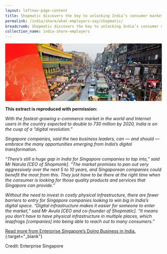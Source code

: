 ```yaml
---
layout: leftnav-page-content
title: Shopmatic discovers the key to unlocking India’s consumer market: mobile
permalink: /india/share/what-employers-say/shopmatic/
breadcrumb: Shopmatic discovers the key to unlocking India’s consumer market: mobile
collection_name: india-share-employers
---
```


<img src="\images\india-employers\digital-wave.jpg" alt="digital wave" style="width:800px;" />

**This extract is reproduced with permission:**

*With the fastest-growing e-commerce market in the world and Internet users in the country expected to double to 730 million by 2020, India is on the cusp of a “digital revolution.”*

*Singapore companies, said the two business leaders, can — and should — embrace the many opportunities emerging from India’s digital transformation.*

*“There’s still a huge gap in India for Singapore companies to tap into,” said Mr Narula [CEO of Shopmonk]. “The market promises to pan out very aggressively over the next 5 to 10 years, and Singaporean companies could benefit the most from this. They just have to be there at the right time when the consumer is looking for those quality products and services that Singapore can provide.”*

*Without the need to invest in costly physical infrastructure, there are fewer barriers to entry for Singapore companies looking to win big in India’s digital space. “Digital infrastructure makes it easier for someone to enter the market,” said Mr Avula [CEO and co-founder of Shopmatic]. “It means you don’t have to have physical infrastructure in multiple places, which leapfrogs [companies] into being able to reach out to many consumers.”*

[Read more from Enterprise Singapore’s Doing Business in India.](https://ie.enterprisesg.gov.sg/IE-Blog/iAdvisory-Seminar-India-GST/Riding-The-Digital-India-Wave-with-Shopmatic-and-Shopmonk){:target="_blank"}

Credit: Enterprise Singapore